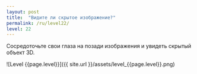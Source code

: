 ```yaml
---
layout: post
title:  "Видите ли скрытое изображение?"
permalink: /ru/level22/
level: 22
---
```

Сосредоточьте свои глаза на позади изображения и увидеть скрытый объект 3D.

![Level {{page.level}}]({{ site.url }}/assets/level_{{page.level}}.png)
